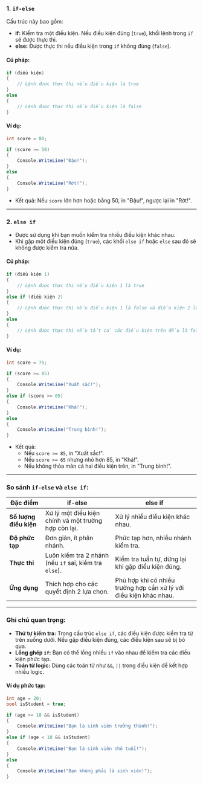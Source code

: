 ### **1. `if-else`**

Cấu trúc này bao gồm:

- **if:** Kiểm tra một điều kiện. Nếu điều kiện đúng (`true`), khối lệnh trong `if` sẽ được thực thi.
- **else:** Được thực thi nếu điều kiện trong `if` không đúng (`false`).

#### **Cú pháp:**

```csharp
if (điều kiện)
{
    // Lệnh được thực thi nếu điều kiện là true
}
else
{
    // Lệnh được thực thi nếu điều kiện là false
}
```

#### **Ví dụ:**

```csharp
int score = 80;

if (score >= 50)
{
    Console.WriteLine("Đậu!");
}
else
{
    Console.WriteLine("Rớt!");
}
```

- Kết quả: Nếu `score` lớn hơn hoặc bằng 50, in "Đậu!", ngược lại in "Rớt!".

---

### **2. `else if`**

- Được sử dụng khi bạn muốn kiểm tra nhiều điều kiện khác nhau.
- Khi gặp một điều kiện đúng (`true`), các khối `else if` hoặc `else` sau đó sẽ không được kiểm tra nữa.

#### **Cú pháp:**

```csharp
if (điều kiện 1)
{
    // Lệnh được thực thi nếu điều kiện 1 là true
}
else if (điều kiện 2)
{
    // Lệnh được thực thi nếu điều kiện 1 là false và điều kiện 2 là true
}
else
{
    // Lệnh được thực thi nếu tất cả các điều kiện trên đều là false
}
```

#### **Ví dụ:**

```csharp
int score = 75;

if (score >= 85)
{
    Console.WriteLine("Xuất sắc!");
}
else if (score >= 65)
{
    Console.WriteLine("Khá!");
}
else
{
    Console.WriteLine("Trung bình!");
}
```

- Kết quả:
    - Nếu `score >= 85`, in "Xuất sắc!".
    - Nếu `score >= 65` nhưng nhỏ hơn 85, in "Khá!".
    - Nếu không thỏa mãn cả hai điều kiện trên, in "Trung bình!".

---

### **So sánh `if-else` và `else if`:**

|**Đặc điểm**|**if-else**|**else if**|
|---|---|---|
|**Số lượng điều kiện**|Xử lý một điều kiện chính và một trường hợp còn lại.|Xử lý nhiều điều kiện khác nhau.|
|**Độ phức tạp**|Đơn giản, ít phân nhánh.|Phức tạp hơn, nhiều nhánh kiểm tra.|
|**Thực thi**|Luôn kiểm tra 2 nhánh (nếu `if` sai, kiểm tra `else`).|Kiểm tra tuần tự, dừng lại khi gặp điều kiện đúng.|
|**Ứng dụng**|Thích hợp cho các quyết định 2 lựa chọn.|Phù hợp khi có nhiều trường hợp cần xử lý với điều kiện khác nhau.|

---

### **Ghi chú quan trọng:**

- **Thứ tự kiểm tra:** Trong cấu trúc `else if`, các điều kiện được kiểm tra từ trên xuống dưới. Nếu gặp điều kiện đúng, các điều kiện sau sẽ bị bỏ qua.
- **Lồng ghép `if`:** Bạn có thể lồng nhiều `if` vào nhau để kiểm tra các điều kiện phức tạp.
- **Toán tử logic:** Dùng các toán tử như `&&`, `||` trong điều kiện để kết hợp nhiều logic.

#### **Ví dụ phức tạp:**

```csharp
int age = 20;
bool isStudent = true;

if (age >= 18 && isStudent)
{
    Console.WriteLine("Bạn là sinh viên trưởng thành!");
}
else if (age < 18 && isStudent)
{
    Console.WriteLine("Bạn là sinh viên nhỏ tuổi!");
}
else
{
    Console.WriteLine("Bạn không phải là sinh viên!");
}
```
